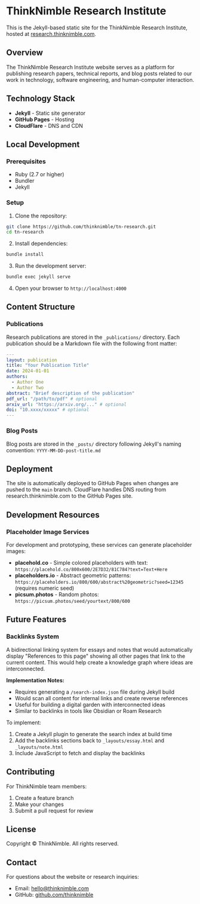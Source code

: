# ThinkNimble Research Institute

This is the Jekyll-based static site for the ThinkNimble Research Institute, hosted at [research.thinknimble.com](https://research.thinknimble.com).

## Overview

The ThinkNimble Research Institute website serves as a platform for publishing research papers, technical reports, and blog posts related to our work in technology, software engineering, and human-computer interaction.

## Technology Stack

- **Jekyll** - Static site generator
- **GitHub Pages** - Hosting
- **CloudFlare** - DNS and CDN

## Local Development

### Prerequisites

- Ruby (2.7 or higher)
- Bundler
- Jekyll

### Setup

1. Clone the repository:

```bash
git clone https://github.com/thinknimble/tn-research.git
cd tn-research
```

2. Install dependencies:

```bash
bundle install
```

3. Run the development server:

```bash
bundle exec jekyll serve
```

4. Open your browser to `http://localhost:4000`

## Content Structure

### Publications

Research publications are stored in the `_publications/` directory. Each publication should be a Markdown file with the following front matter:

```yaml
---
layout: publication
title: "Your Publication Title"
date: 2024-01-01
authors:
  - Author One
  - Author Two
abstract: "Brief description of the publication"
pdf_url: "/path/to/pdf" # optional
arxiv_url: "https://arxiv.org/..." # optional
doi: "10.xxxx/xxxxx" # optional
---
```

### Blog Posts

Blog posts are stored in the `_posts/` directory following Jekyll's naming convention:
`YYYY-MM-DD-post-title.md`

## Deployment

The site is automatically deployed to GitHub Pages when changes are pushed to the `main` branch. CloudFlare handles DNS routing from research.thinknimble.com to the GitHub Pages site.

## Development Resources

### Placeholder Image Services

For development and prototyping, these services can generate placeholder images:

- **placehold.co** - Simple colored placeholders with text: `https://placehold.co/800x600/2E7D32/81C784?text=Text+Here`
- **placeholders.io** - Abstract geometric patterns: `https://placeholders.io/800/600/abstract%20geometric?seed=12345` (requires numeric seed)
- **picsum.photos** - Random photos: `https://picsum.photos/seed/yourtext/800/600`

## Future Features

### Backlinks System

A bidirectional linking system for essays and notes that would automatically display "References to this page" showing all other pages that link to the current content. This would help create a knowledge graph where ideas are interconnected.

**Implementation Notes:**

- Requires generating a `/search-index.json` file during Jekyll build
- Would scan all content for internal links and create reverse references
- Useful for building a digital garden with interconnected ideas
- Similar to backlinks in tools like Obsidian or Roam Research

To implement:

1. Create a Jekyll plugin to generate the search index at build time
2. Add the backlinks sections back to `_layouts/essay.html` and `_layouts/note.html`
3. Include JavaScript to fetch and display the backlinks

## Contributing

For ThinkNimble team members:

1. Create a feature branch
2. Make your changes
3. Submit a pull request for review

## License

Copyright © ThinkNimble. All rights reserved.

## Contact

For questions about the website or research inquiries:

- Email: hello@thinknimble.com
- GitHub: [github.com/thinknimble](https://github.com/thinknimble)
